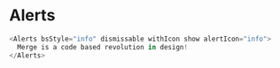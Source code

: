 # Alerts

```javascript
<Alerts bsStyle="info" dismissable withIcon show alertIcon="info">
  Merge is a code based revolution in design!
</Alerts>
```
